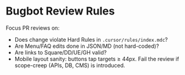 # Bugbot Review Rules
Focus PR reviews on:
- Does change violate Hard Rules in `.cursor/rules/index.mdc`?
- Are Menu/FAQ edits done in JSON/MD (not hard-coded)?
- Are links to Square/DD/UE/GH valid?
- Mobile layout sanity: buttons tap targets ≥ 44px.
Fail the review if scope-creep (APIs, DB, CMS) is introduced.
